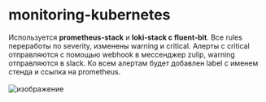 # monitoring-kubernetes
Используется <b>prometheus-stack</b> и <b>loki-stack c fluent-bit</b>. Все rules переработы по severity, изменены warning и critical. Алерты с critical отправляются с помощью webhook в мессенджер zulip, warning отправляются в slack. Ко всем алертам будет добавлен label с именем стенда и ссылка на prometheus.<br>
<br>
![изображение](https://user-images.githubusercontent.com/99316541/195988776-41822b54-47b2-4072-a0b7-99c75d8d2114.png)<br>
